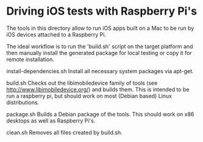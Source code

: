 Driving iOS tests with Raspberry Pi's
=====================================

The tools in this directory allow to run iOS apps
built on a Mac to be run by iOS devices attached
to a Raspberry Pi.

The ideal workflow is to run the 'build.sh' script on
the target platform and then manually install the generated
package for local testing or copy it for remote installation.

install-dependencies.sh
Install all necessary system packages via apt-get.

build.sh
Checks out the libimobiledevice
family of tools (see http://www.libimobiledevice.org/)
and builds them. This is intended to be run a raspberry pi,
but should work on most (Debian based) Linux distributions.

package.sh
Builds a Debian package of the tools. This
should work on x86 desktops as well as Raspberry Pi's.

clean.sh
Removes all files created by build.sh.
